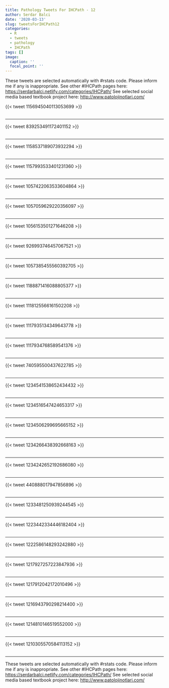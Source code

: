 ```yaml
---
title: Pathology Tweets For IHCPath - 12
author: Serdar Balci
date: '2020-03-13'
slug: tweetsForIHCPath12
categories:
  - R
  - tweets
  - pathology
  - IHCPath
tags: []
image:
  caption: ''
  focal_point: ''
---
```



These tweets are selected automatically with #rstats code. Please inform me if any is inappropriate.
See other #IHCPath pages here: https://serdarbalci.netlify.com/categories/IHCPath/ 
See selected social media based textbook project here: http://www.patolojinotlari.com/

{{< tweet 1156945040113053699 >}}
<br>
<br>
<hr>
{{< tweet 839253491172401152 >}}
<br>
<br>
<hr>
{{< tweet 1158537189073932294 >}}
<br>
<br>
<hr>
{{< tweet 1157993533401231360 >}}
<br>
<br>
<hr>
{{< tweet 1057422063533604864 >}}
<br>
<br>
<hr>
{{< tweet 1057059629220356097 >}}
<br>
<br>
<hr>
{{< tweet 1056153501271646208 >}}
<br>
<br>
<hr>
{{< tweet 926993746457067521 >}}
<br>
<br>
<hr>
{{< tweet 1057385455560392705 >}}
<br>
<br>
<hr>
{{< tweet 1188871416088805377 >}}
<br>
<br>
<hr>
{{< tweet 1118125566161502208 >}}
<br>
<br>
<hr>
{{< tweet 1117935134349643778 >}}
<br>
<br>
<hr>
{{< tweet 1117934768589541376 >}}
<br>
<br>
<hr>
{{< tweet 740595500437622785 >}}
<br>
<br>
<hr>
{{< tweet 1234541538652434432 >}}
<br>
<br>
<hr>
{{< tweet 1234516547424653317 >}}
<br>
<br>
<hr>
{{< tweet 1234506299695665152 >}}
<br>
<br>
<hr>
{{< tweet 1234266438392668163 >}}
<br>
<br>
<hr>
{{< tweet 1234242652192686080 >}}
<br>
<br>
<hr>
{{< tweet 440888017947856896 >}}
<br>
<br>
<hr>
{{< tweet 1233481250939244545 >}}
<br>
<br>
<hr>
{{< tweet 1223442334446182404 >}}
<br>
<br>
<hr>
{{< tweet 1222586148293242880 >}}
<br>
<br>
<hr>
{{< tweet 1217927257223847936 >}}
<br>
<br>
<hr>
{{< tweet 1217912042172010496 >}}
<br>
<br>
<hr>
{{< tweet 1216943790298214400 >}}
<br>
<br>
<hr>
{{< tweet 1214810146519552000 >}}
<br>
<br>
<hr>
{{< tweet 1210305570584113152 >}}
<br>
<br>
<hr>


These tweets are selected automatically with #rstats code. Please inform me if any is inappropriate.
See other #IHCPath pages here: https://serdarbalci.netlify.com/categories/IHCPath/ 
See selected social media based textbook project here: http://www.patolojinotlari.com/
